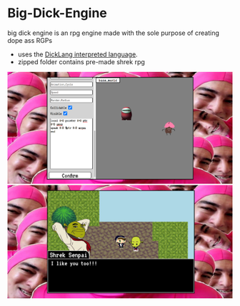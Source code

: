 # Big-Dick-Engine
big dick engine is an rpg engine made with the sole purpose of creating dope ass RGPs  
- uses the [DickLang interpreted language](https://github.com/WAP-Industries/DickLang).
- zipped folder contains pre-made shrek rpg
  
![BUILD SCREENSHOT](https://github.com/WAP-Industries/Big-Dick-Engine/blob/main/example_project.png?raw=true)
![BUILD SCREENSHOT](https://github.com/WAP-Industries/Big-Dick-Engine/blob/main/example_game.png?raw=true)
